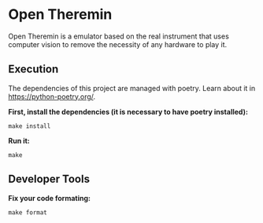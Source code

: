 # Open Theremin
Open Theremin is a emulator based on the real instrument that uses computer vision to remove the necessity
of any hardware to play it.

## Execution

The dependencies of this project are managed with poetry. Learn about it in https://python-poetry.org/.

**First, install the dependencies (it is necessary to have poetry installed):**

    make install

**Run it:**

    make

## Developer Tools

**Fix your code formating:**

    make format
